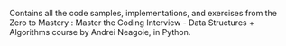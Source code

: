 Contains all the code samples, implementations, and exercises from the Zero to Mastery : Master the Coding Interview - Data Structures + Algorithms course by Andrei Neagoie, in Python.

